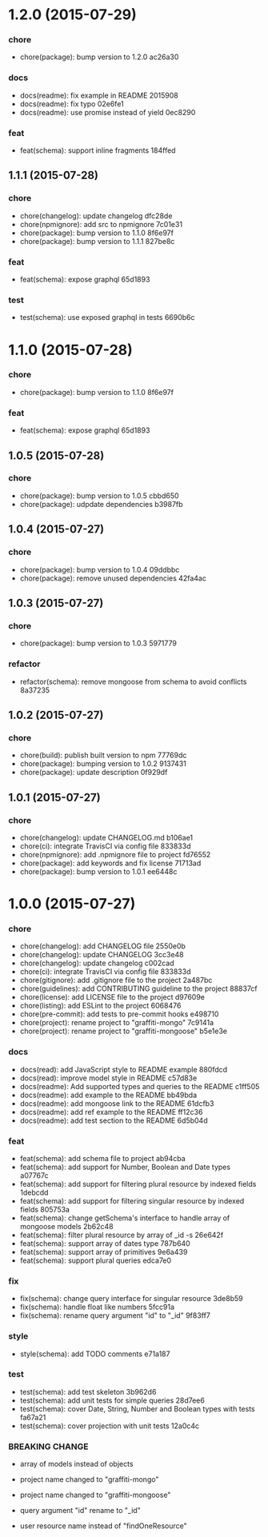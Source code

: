 <a name="1.2.0"></a>
# 1.2.0 (2015-07-29)


### chore

* chore(package): bump version to 1.2.0
 ac26a30

### docs

* docs(readme): fix example in README
 2015908
* docs(readme): fix typo
 02e6fe1
* docs(readme): use promise instead of yield
 0ec8290

### feat

* feat(schema): support inline fragments
 184ffed



<a name="1.1.1"></a>
## 1.1.1 (2015-07-28)


### chore

* chore(changelog): update changelog
 dfc28de
* chore(npmignore): add src to npmignore
 7c01e31
* chore(package): bump version to 1.1.0
 8f6e97f
* chore(package): bump version to 1.1.1
 827be8c

### feat

* feat(schema): expose graphql
 65d1893

### test

* test(schema): use exposed graphql in tests
 6690b6c



<a name="1.1.0"></a>
# 1.1.0 (2015-07-28)


### chore

* chore(package): bump version to 1.1.0
 8f6e97f

### feat

* feat(schema): expose graphql
 65d1893



<a name="1.0.5"></a>
## 1.0.5 (2015-07-28)


### chore

* chore(package): bump version to 1.0.5
 cbbd650
* chore(package): udpdate dependencies
 b3987fb



<a name="1.0.4"></a>
## 1.0.4 (2015-07-27)


### chore

* chore(package): bump version to 1.0.4
 09ddbbc
* chore(package): remove unused dependencies
 42fa4ac



<a name="1.0.3"></a>
## 1.0.3 (2015-07-27)


### chore

* chore(package): bump version to 1.0.3
 5971779

### refactor

* refactor(schema): remove mongoose from schema to avoid conflicts
 8a37235



<a name="1.0.2"></a>
## 1.0.2 (2015-07-27)


### chore

* chore(build): publish built version to npm
 77769dc
* chore(package): bumping version to 1.0.2
 9137431
* chore(package): update description
 0f929df



<a name="1.0.1"></a>
## 1.0.1 (2015-07-27)


### chore

* chore(changelog): update CHANGELOG.md
 b106ae1
* chore(ci): integrate TravisCI via config file
 833833d
* chore(npmignore): add .npmignore file to project
 fd76552
* chore(package): add keywords and fix license
 71713ad
* chore(package): bump version to 1.0.1
 ee6448c



<a name="1.0.0"></a>
# 1.0.0 (2015-07-27)


### chore

* chore(changelog): add CHANGELOG file
 2550e0b
* chore(changelog): update CHANGELOG
 3cc3e48
* chore(changelog): update changelog
 c002cad
* chore(ci): integrate TravisCI via config file
 833833d
* chore(gitignore): add .gitignore file to the project
 2a487bc
* chore(guidelines): add CONTRIBUTING guideline to the project
 88837cf
* chore(license): add LICENSE file to the project
 d97609e
* chore(listing): add ESLint to the project
 6068476
* chore(pre-commit): add tests to pre-commit hooks
 e498710
* chore(project): rename project to "graffiti-mongo"
 7c9141a
* chore(project): rename project to "graffiti-mongoose"
 b5e1e3e

### docs

* docs(read): add JavaScript style to README example
 880fdcd
* docs(read): improve model style in README
 c57d83e
* docs(readme): Add supported types and queries to the README
 c1ff505
* docs(readme): add example to the README
 bb49bda
* docs(readme): add mongoose link to the README
 61dcfb3
* docs(readme): add ref example to the README
 ff12c36
* docs(readme): add test section to the README
 6d5b04d

### feat

* feat(schema): add schema file to project
 ab94cba
* feat(schema): add support for Number, Boolean and Date types
 a07767c
* feat(schema): add support for filtering plural resource by indexed fields
 1debcdd
* feat(schema): add support for filtering singular resource by indexed fields
 805753a
* feat(schema): change getSchema's interface to handle array of mongoose models
 2b62c48
* feat(schema): filter plural resource by array of _id -s
 26e642f
* feat(schema): support array of dates type
 787b640
* feat(schema): support array of primitives
 9e6a439
* feat(schema): support plural queries
 edca7e0

### fix

* fix(schema): change query interface for singular resource
 3de8b59
* fix(schema): handle float like numbers
 5fcc91a
* fix(schema): rename query argument "id" to "_id"
 9f83ff7

### style

* style(schema): add TODO comments
 e71a187

### test

* test(schema): add test skeleton
 3b962d6
* test(schema): add unit tests for simple queries
 28d7ee6
* test(schema): cover Date, String, Number and Boolean types with tests
 fa67a21
* test(schema): cover projection with unit tests
 12a0c4c


### BREAKING CHANGE

* array of models instead of objects

* project name changed to "graffiti-mongo"

* project name changed to "graffiti-mongoose"

* query argument "id" rename to "_id"

* user resource name instead of "findOneResource"



